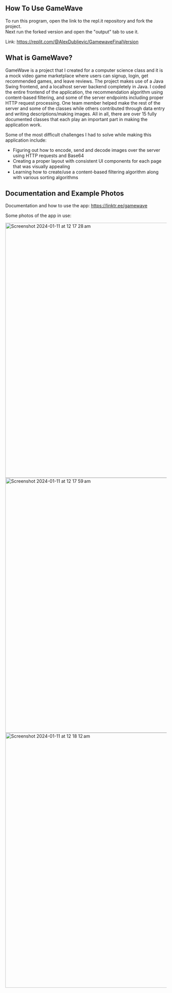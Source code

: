 ## How To Use GameWave

To run this program, open the link to the repl.it repository and fork the project. \
Next run the forked version and open the "output" tab to use it. 

Link: https://replit.com/@AlexDubljevic/GamewaveFinalVersion

## What is GameWave?

GameWave is a project that I created for a computer science class and it is a mock video game marketplace where users can signup, login, get recommended games, and leave reviews. The project makes use of a Java Swing frontend, and a localhost server backend completely in Java. I coded the entire frontend of the application, the recommendation algorithm using content-based filtering, and some of the server endpoints including proper HTTP request processing. One team member helped make the rest of the server and some of the classes while others contributed through data entry and writing descriptions/making images. All in all, there are over 15 fully documented classes that each play an important part in making the application work.

Some of the most difficult challenges I had to solve while making this application include:
* Figuring out how to encode, send and decode images over the server using HTTP requests and Base64
* Creating a proper layout with consistent UI components for each page that was visually appealing 
* Learning how to create/use a content-based filtering algorithm along with various sorting algorithms

## Documentation and Example Photos

Documentation and how to use the app: https://linktr.ee/gamewave

Some photos of the app in use:

<img width="795" alt="Screenshot 2024-01-11 at 12 17 28 am" src="https://github.com/Alex-Dubljevic/GameWave/assets/57022810/fdb495a7-f05e-4b6d-af16-a2d03fa86a08">
<img width="795" alt="Screenshot 2024-01-11 at 12 17 59 am" src="https://github.com/Alex-Dubljevic/GameWave/assets/57022810/33c9f70f-ec7b-485b-a31d-6f8a7d854245">
<img width="795" alt="Screenshot 2024-01-11 at 12 18 12 am" src="https://github.com/Alex-Dubljevic/GameWave/assets/57022810/4b51c701-55fc-448a-b206-71e590497c55">




